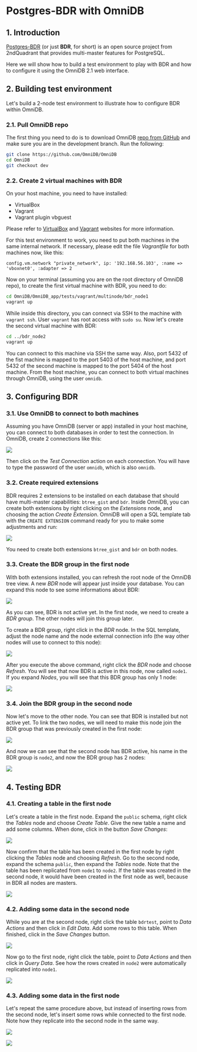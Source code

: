 # Postgres-BDR with OmniDB

## 1. Introduction

[Postgres-BDR](https://www.2ndquadrant.com/en/resources/bdr/) (or just **BDR**,
for short) is an open source project from 2ndQuadrant that provides multi-master
features for PostgreSQL.

Here we will show how to build a test environment to play with BDR and how to
configure it using the OmniDB 2.1 web interface.

## 2. Building test environment

Let's build a 2-node test environment to illustrate how to configure BDR within
OmniDB.

### 2.1. Pull OmniDB repo

The first thing you need to do is to download OmniDB [repo from GitHub](https://github.com/OmniDB/OmniDB)
and make sure you are in the development branch. Run the following:

```bash
git clone https://github.com/OmniDB/OmniDB
cd OmniDB
git checkout dev
```

### 2.2. Create 2 virtual machines with BDR

On your host machine, you need to have installed:

- VirtualBox
- Vagrant
- Vagrant plugin vbguest

Please refer to [VirtualBox](https://www.virtualbox.org/) and
[Vagrant](https://www.vagrantup.com/) websites for more information.

For this test environment to work, you need to put both machines in the same
internal network. If necessary, please edit the file *Vagrantfile* for both
machines now, like this:

```
config.vm.network "private_network", ip: '192.168.56.103', :name => 'vboxnet0', :adapter => 2
```

Now on your terminal (assuming you are on the root directory of OmniDB repo), to
create the first virtual machine with BDR, you need to do:

```bash
cd OmniDB/OmniDB_app/tests/vagrant/multinode/bdr_node1
vagrant up
```

While inside this directory, you can connect via SSH to the machine with
`vagrant ssh`. User `vagrant` has root access with `sudo su`. Now let's create
the second virtual machine with BDR:

```bash
cd ../bdr_node2
vagrant up
```

You can connect to this machine via SSH the same way. Also, port 5432 of the
fist machine is mapped to the port 5403 of the host machine, and port 5432 of
the second machine is mapped to the port 5404 of the host machine. From the
host machine, you can connect to both virtual machines through OmniDB, using the
user `omnidb`.

## 3. Configuring BDR

### 3.1. Use OmniDB to connect to both machines

Assuming you have OmniDB (server or app) installed in your host machine, you
can connect to both databases in order to test the connection. In OmniDB, create
2 connections like this:

![](image_01.png)

Then click on the *Test Connection* action on each connection. You will have to
type the password of the user `omnidb`, which is also `omnidb`.

### 3.2. Create required extensions

BDR requires 2 extensions to be installed on each database that should have
multi-master capabilities: `btree_gist` and `bdr`. Inside OmniDB, you can create
both extensions by right clicking on the *Extensions* node, and choosing the
action *Create Extension*. OmniDB will open a SQL template tab with the `CREATE
EXTENSION` command ready for you to make some adjustments and run:

![](image_02.png)

You need to create both extensions `btree_gist` and `bdr` on both nodes.

### 3.3. Create the BDR group in the first node

With both extensions installed, you can refresh the root node of the OmniDB
tree view. A new *BDR* node will appear just inside your database. You can
expand this node to see some informations about BDR:

![](image_03.png)

As you can see, BDR is not active yet. In the first node, we need to create a
*BDR group*. The other nodes will join this group later.

To create a BDR group, right click in the *BDR* node. In the SQL template,
adjust the node name and the node external connection info (the way other nodes
will use to connect to this node):

![](image_04.png)

After you execute the above command, right click the *BDR* node and choose
*Refresh*. You will see that now BDR is active in this node, now called `node1`.
If you expand *Nodes*, you will see that this BDR group has only 1 node:

![](image_05.png)

### 3.4. Join the BDR group in the second node

Now let's move to the other node. You can see that BDR is installed but not
active yet. To link the two nodes, we will need to make this node join the BDR
group that was previously created in the first node:

![](image_06.png)

And now we can see that the second node has BDR active, his name in the BDR
group is `node2`, and now the BDR group has 2 nodes:

![](image_07.png)

## 4. Testing BDR

### 4.1. Creating a table in the first node

Let's create a table in the first node. Expand the `public` schema, right click
the *Tables* node and choose *Create Table*. Give the new table a name and add
some columns. When done, click in the button *Save Changes*:

![](image_08.png)

Now confirm that the table has been created in the first node by right clicking
the *Tables* node and choosing *Refresh*. Go to the second node, expand the
schema `public`, then expand the *Tables* node. Note that the table has been
replicated from `node1` to `node2`. If the table was created in the second node,
it would have been created in the first node as well, because in BDR all nodes
are masters.

![](image_09.png)

### 4.2. Adding some data in the second node

While you are at the second node, right click the table `bdrtest`, point to
*Data Actions* and then click in *Edit Data*. Add some rows to this table. When
finished, click in the *Save Changes* button.

![](image_10.png)

Now go to the first node, right click the table, point to *Data Actions* and
then click in *Query Data*. See how the rows created in `node2` were
automatically replicated into `node1`.

![](image_11.png)

### 4.3. Adding some data in the first node

Let's repeat the same procedure above, but instead of inserting rows from the
second node, let's insert some rows while connected to the first node. Note how
they replicate into the second node in the same way.

![](image_12.png)

![](image_13.png)

